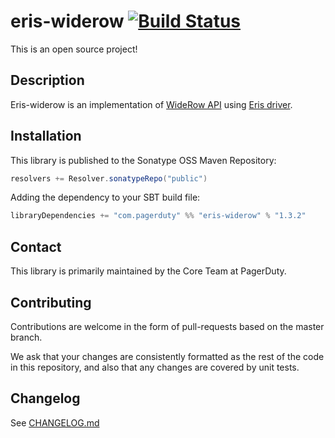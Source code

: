 # eris-widerow [![Build Status](https://travis-ci.org/PagerDuty/eris-widerow.svg)](https://travis-ci.org/PagerDuty/eris-widerow)

This is an open source project!

## Description

Eris-widerow is an implementation of [WideRow API](https://github.com/PagerDuty/widerow) using [Eris driver](https://github.com/PagerDuty/eris-core).


## Installation

This library is published to the Sonatype OSS Maven Repository:
```scala
resolvers += Resolver.sonatypeRepo("public")
```

Adding the dependency to your SBT build file:
```scala
libraryDependencies += "com.pagerduty" %% "eris-widerow" % "1.3.2"
```

## Contact

This library is primarily maintained by the Core Team at PagerDuty.

## Contributing

Contributions are welcome in the form of pull-requests based on the master branch.

We ask that your changes are consistently formatted as the rest of the code in this repository, and also that any changes are covered by unit tests.

## Changelog

See [CHANGELOG.md](./CHANGELOG.md)
